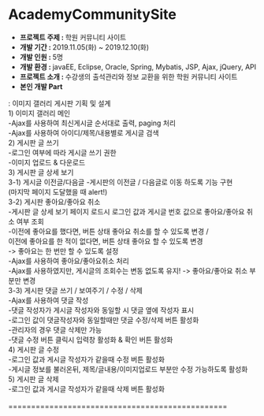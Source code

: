 <h1>AcademyCommunitySite</h1>
<ul>
  <li><b>프로젝트 주제 : </b>학원 커뮤니티 사이트</li>
  <li><b>개발 기간 : </b>2019.11.05(화) ~ 2019.12.10(화)</li>
  <li><b>개발 인원 : </b>5명</li>
  <li><b>개발 환경 : </b>javaEE, Eclipse, Oracle, Spring, Mybatis, JSP, Ajax, jQuery, API </li>
  <li><b>프로젝트 소개 : </b>수강생의 출석관리와 정보 교환을 위한 학원 커뮤니티 사이트</li>
  <li><b>본인 개발 Part</b></li></ul>
  : 이미지 갤러리 게시판 기획 및 설계<br>
    1) 이미지 갤러리 메인<br>
    -Ajax를 사용하여 최신게시글 순서대로 출력, paging 처리<br>
    -Ajax를 사용하여 아이디/제목/내용별로 게시글 검색<br> 
    2) 게시판 글 쓰기<br>
    -로그인 여부에 따라 게시글 쓰기 권한<br>
    -이미지 업로드 & 다운로드<br>    
    3) 게시판 글 상세 보기<br>
    3-1) 게시글 이전글/다음글
    -게시판의 이전글 / 다음글로 이동 하도록 기능 구현<br>
    (마지막 페이지 도달했을 때 alert!)<br>
     3-2) 게시판 좋아요/좋아요 취소<br>
    -게시판 글 상세 보기 페이지 로드시 로그인 값과 게시글 번호 값으로 좋아요/좋아요 취소 여부 조회<br>
    -이전에 좋아요를 했다면, 버튼 상태 좋아요 취소를 할 수 있도록 변경 / <br>
     이전에 좋아요를 한 적이 없다면, 버튼 상태 좋아요 할 수 있도록 변경<br>
    -> 좋아요는 한 번만 할 수 있도록 설정<br>
    -Ajax를 사용하여 좋아요/좋아요취소 처리<br>
    -Ajax를 사용하였지만, 게시글의 조회수는 변동 없도록 유지! -> 좋아요/좋아요 취소 부분만 변경<br>
    3-3) 게시판 댓글 쓰기 / 보여주기 / 수정 / 삭제<br>
    -Ajax를 사용하여 댓글 작성<br>
    -댓글 작성자가 게시글 작성자와 동일할 시 댓글 옆에 작성자 표시<br>
    -로그인 값이 댓글작성자와 동일할때만 댓글 수정/삭제 버튼 활성화<br>
    -관리자의 경우 댓글 삭제만 가능<br>
    -댓글 수정 버튼 클릭시 입력창 활성화 & 확인 버튼 활성화<br>
    4) 게시판 글 수정<br>
    -로그인 값과 게시글 작성자가 같을때 수정 버튼 활성화<br>
    -게시글 정보를 불러온뒤, 제목/글내용/이미지업로드 부분만 수정 가능하도록 활성화<br>    
    5) 게시판 글 삭제<br>
    -로그인 값과 게시글 작성자가 같을때 삭제 버튼 활성화<br> 
  <br>
 ================================================
<br>
<table>
<tr><img src = "">
</tr>
</table>

